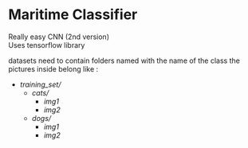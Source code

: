 # Maritime Classifier

Really easy CNN (2nd version)<br />
Uses tensorflow library<br />

datasets need to contain folders named with the name of the class the pictures inside belong like :
  - *training_set/*
    - *cats/*
      - *img1*
      - *img2*
    - *dogs/*
      - *img1*
      - *img2*
